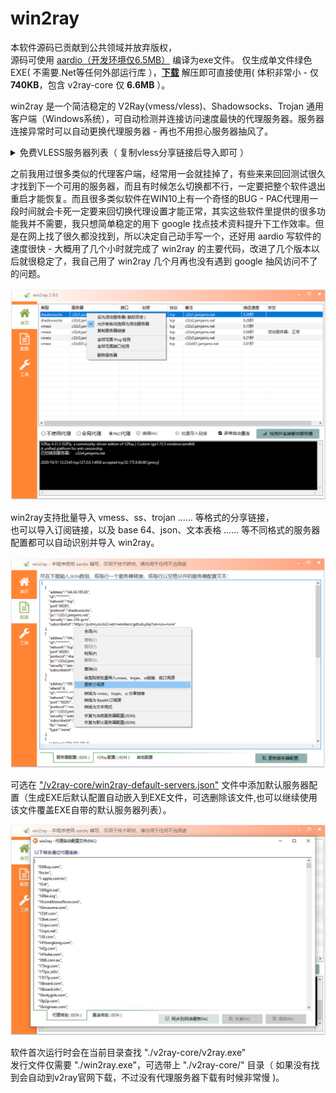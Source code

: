 # win2ray 
本软件源码已贡献到公共领域并放弃版权，  
源码可使用 [aardio（开发环境仅6.5MB）](http://www.aardio.com) 编译为exe文件。  仅生成单文件绿色EXE( 不需要.Net等任何外部运行库 ），**[下载](./release/win2ray-core.7z)** 解压即可直接使用( 体积非常小 - 仅 **740KB**，包含 v2ray-core 仅  **6.6MB** ）。

win2ray 是一个简洁稳定的 V2Ray(vmess/vless)、Shadowsocks、Trojan 通用客户端（Windows系统），可自动检测并连接访问速度最快的代理服务器。服务器连接异常时可以自动更换代理服务器 - 再也不用担心服务器抽风了。

<details>  <summary>免费VLESS服务器列表（ 复制vless分享链接后导入即可 ）</summary>  <pre>
vless://fab73d01-39bc-86d6-3c61-e6a76957d729@v.vulvpstech.xyz:443/?flow=xtls-rprx-direct&host=v.vulvpstech.xyz&tls=xtls#%E7%BE%8E%E5%9B%BD%E8%A5%BF%E9%9B%85%E5%9B%BE_XTLS%2FDirect
vless://4b5f75e2-01ee-2a3b-3007-a4f8c26c75fb@v.vulvpstech.xyz:443/?host=v.vulvpstech.xyz&tls=tls#%E7%BE%8E%E5%9B%BD%E8%A5%BF%E9%9B%85%E5%9B%BE_TLS
vless://4b5f75e2-01ee-2a3b-3007-a4f8c26c75fb@v.vulvpstech.xyz:443/?host=v.vulvpstech.xyz&network=ws&path=%2Fftyyws&sni=v.vulvpstech.xyz&tls=tls#%E7%BE%8E%E5%9B%BD%E8%A5%BF%E9%9B%85%E5%9B%BE_WSS
vless://f5859dd8-95aa-6f5a-8d5a-0829d43b86e3@jp.vulvpstech.xyz:443/?flow=xtls-rprx-direct&host=jp.vulvpstech.xyz&tls=xtls#%E6%97%A5%E6%9C%AC%E4%B8%9C%E4%BA%AC_XTLS%2FDirect
vless://5a6c2d47-0c61-ac54-a4d4-c1fc314ea38e@jp.vulvpstech.xyz:443/?host=jp.vulvpstech.xyz&tls=tls#%E6%97%A5%E6%9C%AC%E4%B8%9C%E4%BA%AC_TLS
vless://f5859dd8-95aa-6f5a-8d5a-0829d43b86e3@jp.vulvpstech.xyz:443/?host=jp.vulvpstech.xyz&network=ws&path=%2Fubdiws&sni=jp.vulvpstech.xyz&tls=tls#%E6%97%A5%E6%9C%AC%E4%B8%9C%E4%BA%AC_WSS
<br><br>
注意：如果发现vless服务器无法连接，可在浏览器中先打开一次 http://jp.vulvpstech.xyz/ http://v.vulvpstech.xyz/ 然后再在win2ray中重新连接服务器，注意是浏览器用的是http不是https  
</pre></details>  
  
之前我用过很多类似的代理客户端，经常用一会就挂掉了，有些来来回回测试很久才找到下一个可用的服务器，而且有时候怎么切换都不行，一定要把整个软件退出重启才能恢复。而且很多类似软件在WIN10上有一个奇怪的BUG - PAC代理用一段时间就会卡死一定要来回切换代理设置才能正常，其实这些软件里提供的很多功能我并不需要，我只想简单稳定的用下 google 找点技术资料提升下工作效率。但是在网上找了很久都没找到，所以决定自己动手写一个，还好用 aardio 写软件的速度很快 - 大概用了几个小时就完成了 win2ray 的主要代码，改进了几个版本以后就很稳定了，我自己用了 win2ray  几个月再也没有遇到 google 抽风访问不了的问题。  

![win2ray](./screenshots/win2ray.png)

win2ray支持批量导入 vmess、ss、trojan …… 等格式的分享链接，  
也可以导入订阅链接，以及 base 64、json、文本表格 …… 等不同格式的服务器配置都可以自动识别并导入 win2ray。

![服务器配置](./screenshots/config.json.png)

可选在 ["/v2ray-core/win2ray-default-servers.json"](./v2ray-core/win2ray-default-servers.json) 文件中添加默认服务器配置（生成EXE后默认配置自动嵌入到EXE文件，可选删除该文件,也可以继续使用该文件覆盖EXE自带的默认服务器列表）。

![PAC配置](./screenshots/pac.jpg)

软件首次运行时会在当前目录查找 "./v2ray-core/v2ray.exe"   
发行文件仅需要 "./win2ray.exe"，可选带上 "./v2ray-core/" 目录（ 如果没有找到会自动到v2ray官网下载，不过没有代理服务器下载有时候非常慢 )。
